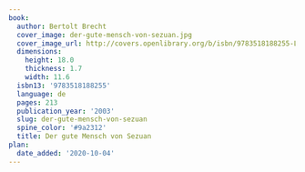 ```yaml
---
book:
  author: Bertolt Brecht
  cover_image: der-gute-mensch-von-sezuan.jpg
  cover_image_url: http://covers.openlibrary.org/b/isbn/9783518188255-L.jpg
  dimensions:
    height: 18.0
    thickness: 1.7
    width: 11.6
  isbn13: '9783518188255'
  language: de
  pages: 213
  publication_year: '2003'
  slug: der-gute-mensch-von-sezuan
  spine_color: '#9a2312'
  title: Der gute Mensch von Sezuan
plan:
  date_added: '2020-10-04'
---
```

